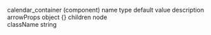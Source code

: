 calendar_container (component)
name	type	default value	description
arrowProps	object	{}
children	node		
className	string	